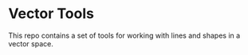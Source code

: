 # Vector Tools

This repo contains a set of tools for working with lines and shapes in a vector space.